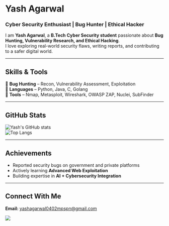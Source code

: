 # Yash Agarwal  

### Cyber Security Enthusiast | Bug Hunter | Ethical Hacker  

I am **Yash Agarwal**, a **B.Tech Cyber Security student** passionate about **Bug Hunting, Vulnerability Research, and Ethical Hacking**.  
I love exploring real-world security flaws, writing reports, and contributing to a safer digital world.  

---

## Skills & Tools  
  
🔹 **Bug Hunting** – Recon, Vulnerability Assessment, Exploitation  
🔹 **Languages** – Python, Java, C, Golang  
🔹 **Tools** – Nmap, Metasploit, Wireshark, OWASP ZAP, Nuclei, SubFinder  

---

## GitHub Stats  

![Yash's GitHub stats](https://github-readme-stats.vercel.app/api?username=Yash-Agarwal&show_icons=true&theme=radical)  
![Top Langs](https://github-readme-stats.vercel.app/api/top-langs/?username=Yash-Agarwal&layout=compact&theme=radical)  

---

## Achievements  

- Reported security bugs on government and private platforms  
- Actively learning **Advanced Web Exploitation**
- Building expertise in **AI + Cybersecurity Integration**  

---

## Connect With Me  

**Email:** yashagarwal0402mpspn@gmail.com  

<a href="https://www.linkedin.com/in/yash-agarwal-5b091a290/"><img src="https://custom-icon-badges.demolab.com/badge/LinkedIn-0A66C2?logo=linkedin-white&logoColor=fff" /></a>  
